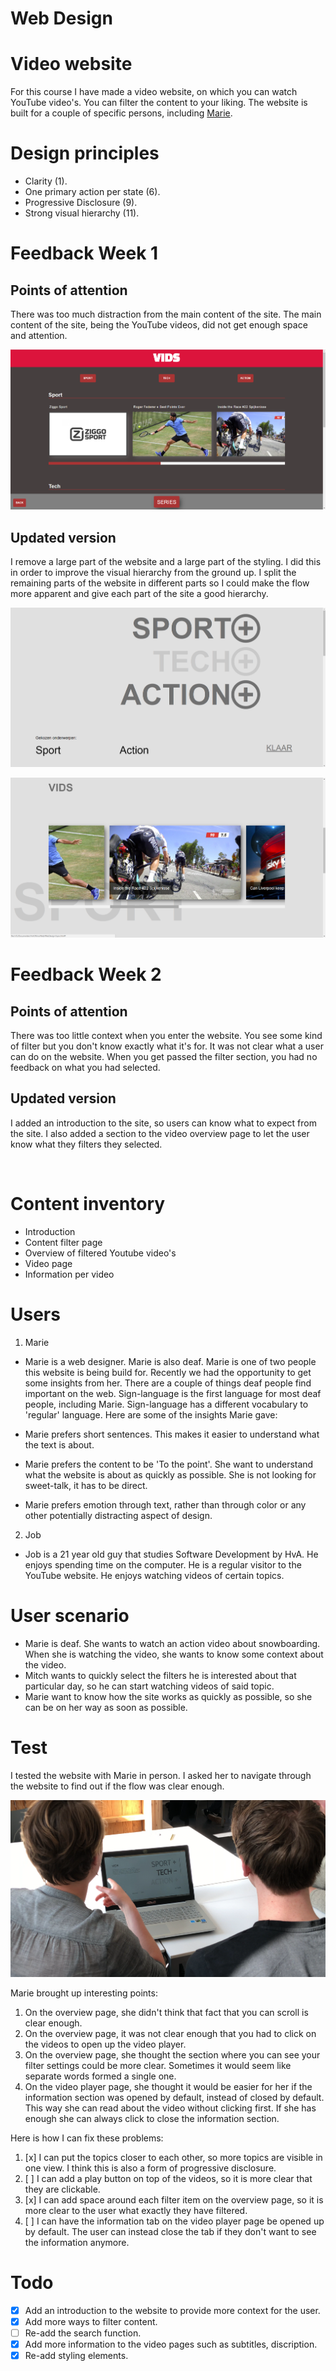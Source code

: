 # Web Design

# Video website

For this course I have made a video website, on which you can watch YouTube video's. You can filter the content to your liking. The website is built for a couple of specific persons, including [Marie](#marie).

# Design principles

- Clarity (1).
- One primary action per state (6).
- Progressive Disclosure (9).
- Strong visual hierarchy (11).

# Feedback Week 1

## Points of attention

There was too much distraction from the main content of the site. The main content of the site, being the YouTube videos, did not get enough space and attention.

![](https://github.com/RobinFrugte97/web-design/blob/master/screenshot/Screenshot_2.png)

## Updated version

I remove a large part of the website and a large part of the styling. I did this in order to improve the visual hierarchy from the ground up. I split the remaining parts of the website in different parts so I could make the flow more apparent and give each part of the site a good hierarchy.

![](https://github.com/RobinFrugte97/web-design/blob/master/screenshot/new1.png)

![](https://github.com/RobinFrugte97/web-design/blob/master/screenshot/new2.png)

# Feedback Week 2

## Points of attention

There was too little context when you enter the website. You see some kind of filter but you don't know exactly what it's for. It was not clear what a user can do on the website. When you get passed the filter section, you had no feedback on what you had selected.

## Updated version

I added an introduction to the site, so users can know what to expect from the site.
I also added a section to the video overview page to let the user know what they filters they selected.

![]()

# Content inventory

- Introduction
- Content filter page
- Overview of filtered Youtube video's
- Video page
- Information per video

# Users

1. Marie
- Marie is a web designer. Marie is also deaf.
Marie is one of two people this website is being build for. Recently we had the opportunity to get some insights from her. There are a couple of things deaf people find important on the web. Sign-language is the first language for most deaf people, including Marie. Sign-language has a different vocabulary to 'regular' language. Here are some of the insights Marie gave:

- Marie prefers short sentences. This makes it easier to understand what the text is about.
- Marie prefers the content to be 'To the point'. She want to understand what the website is about as quickly as possible. She is not looking for sweet-talk, it has to be direct.
- Marie prefers emotion through text, rather than through color or any other potentially distracting aspect of design.

2. Job
- Job is a 21 year old guy that studies Software Development by HvA. He enjoys spending time on the computer. He is a regular visitor to the YouTube website. He enjoys watching videos of certain topics.

# User scenario

- Marie is deaf. She wants to watch an action video about snowboarding. When she is watching the video, she wants to know some context about the video.
- Mitch wants to quickly select the filters he is interested about that particular day, so he can start watching videos of said topic.
- Marie want to know how the site works as quickly as possible, so she can be on her way as soon as possible.


# Test

I tested the website with Marie in person. I asked her to navigate through the website to find out if the flow was clear enough.

![](https://github.com/RobinFrugte97/web-design/blob/master/screenshot/test1.png)

Marie brought up interesting points:
1. On the overview page, she didn't think that fact that you can scroll is clear enough.
2. On the overview page, it was not clear enough that you had to click on the videos to open up the video player.
3. On the overview page, she thought the section where you can see your filter settings could be more clear. Sometimes it would seem like separate words formed a single one.
4. On the video player page, she thought it would be easier for her if the information section was opened by default, instead of closed by default. This way she can read about the video without clicking first. If she has enough she can always click to close the information section.

Here is how I can fix these problems:
1. [x] I can put the topics closer to each other, so more topics are visible in one view. I think this is also a form of progressive disclosure.
2. [ ] I can add a play button on top of the videos, so it is more clear that they are clickable.
3. [x] I can add space around each filter item on the overview page, so it is more clear to the user what exactly they have filtered.
4. [ ] I can have the information tab on the video player page be opened up by default. The user can instead close the tab if they don't want to see the information anymore.


# Todo

- [x] Add an introduction to the website to provide more context for the user.
- [x] Add more ways to filter content.
- [ ] Re-add the search function.
- [x] Add more information to the video pages such as subtitles, discription.
- [x] Re-add styling elements.

